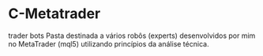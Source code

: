 # C-Metatrader
trader bots
Pasta destinada a vários robôs (experts) desenvolvidos por mim no MetaTrader (mql5) utilizando princípios da análise técnica.
